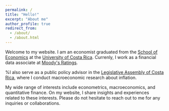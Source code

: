 ```yaml
---
permalink: /
title: "Hello!"
excerpt: "About me"
author_profile: true
redirect_from: 
  - /about/
  - /about.html
---
```


Welcome to my website. I am an economist graduated from the [School of Economics](https://economia.ucr.ac.cr/es) at the [University of Costa Rica](https://www.ucr.ac.cr/). Currenly, I work as a financial data associate at [Moody's Ratings](https://moodys.com/).

%I also serve as a public policy advisor in the [Legislative Assembly of Costa Rica](https://www.asamblea.go.cr/SitePages/Inicio.aspx), where I conduct macroeconomic research about inflation.

My wide range of interests include econometrics, macroeconomics, and quantitative finance. On my website, I share insights and experiences related to these interests. Please do not hesitate to reach out to me for any inquiries or collaborations.